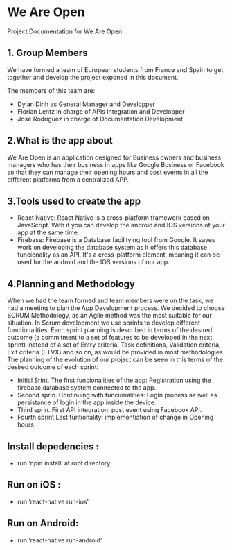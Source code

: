 # We Are Open
Project Documentation for We Are Open

## 1. Group Members

We have formed a team of European students from France and Spain to get together and develop the project exponed in this document.

The members of this team are: 
  - Dylan Dinh as General Manager and Developper
  - Florian Lentz in charge of APIs Integration and Developper
  - José Rodríguez in charge of Documentation Development

## 2.What is the app about

We Are Open is an application designed for Business owners and business managers who has their business in apps like Google Business or Facebook so that they can manage their opening hours and post events in all the different platforms from a centralized APP. 

## 3.Tools used to create the app

  - React Native: React Native is a cross-platform framework based on JavaScript. With it you can develop the android and IOS versions of your app at the same time.
  - Firebase: Firebase is a Database facilitying tool from Google. It saves work on developing the database system as it offers this database funcionality as an API. It's a cross-platform element, meaning it can be used for the android and the IOS versions of our app.

## 4.Planning and Methodology

When we had the team formed and team members were on the task, we had a meeting to plan the App Development process. We decided to choose SCRUM Methodology, as an Agile method was the most suitable for our situation. 
In Scrum development we use sprints to develop different functionalities. Each sprint planning is described in terms of the desired outcome (a commitment to a set of features to be developed in the next sprint) instead of a set of Entry criteria, Task definitions, Validation criteria, Exit criteria (ETVX) and so on, as would be provided in most methodologies. The planning of the evolution of our project can be seen in this terms of the desired outcome of each sprint:
  - Initial Srint.
The first funcionalities of the app: Registration using the firebase database system connected to the app.
  - Second sprin.
Continuing with funcionalities: LogIn process as well as persistance of login in the app inside the device.
  - Third sprin.
First API integration: post event using Facebook API.
  - Fourth sprint
Last funtionality: implementiation of change in Opening hours

## Install depedencies :
  - run ’npm install’ at root directory
  
## Run on iOS :
  - run ’react-native run-ios’
  
## Run on Android:
  - run ’react-native run-android’
